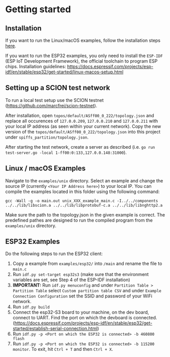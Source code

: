 # Getting started

## Installation
If you want to run the Linux/macOS examples, follow the installation steps [here](/docs/installation_unix.md).

If you want to run the ESP32 examples, you only need to install the `ESP-IDF` (ESP IoT Development Framework), the official toolchain to program ESP chips. Installation guidelines: https://docs.espressif.com/projects/esp-idf/en/stable/esp32/get-started/linux-macos-setup.html

## Setting up a SCION test network

To run a local test setup use the SCION testnet (https://github.com/marcfrei/scion-testnet).

After installation, open `topos/default/ASff00_0_222/topology.json` and replace all occurences of `127.0.0.209`, `127.0.0.210` and `127.0.0.211` with your local IP address (as seen within your current network). Copy the new version of the `topos/default/ASff00_0_222/topology.json` into this project under `spiffs_partition/topology.json`.

After starting the test network, create a server as described (i.e. `go run test-server.go -local 1-ff00:0:133,127.0.0.148:31000`). 

## Linux / macOS Examples

Navigate to the `examples/unix` directory. 
Select an example and change the source IP (currently `<Your IP Address here>`) to your local IP.
You can compile the examples located in this folder using the following command:
```
gcc -Wall -g -o main.out unix_XXX_example_main.c -I../../components ../../lib/libscion.a ../../lib/libprotobuf-c.a ../../lib/libnghttp2.a
```

Make sure the path to the topology.json in the given example is correct. The predefined pathes are designed to run the compiled program from the `examples/unix` directory.

## ESP32 Examples

Do the following steps to run the ESP32 client:

1. Copy a example from `examples/esp32/` into `/main` and rename the file to `main.c`
1. Run `idf.py set-target esp32s3` (make sure that the environment variables are set, see Step 4 of the ESP-IDF installation)
1. **IMPORTANT:** Run `idf.py menuconfig` and under `Partition Table > Partition Table` select `Custom partition table CSV` and under `Example Connection Configuration` set the SSID and password of your WiFi network.
1. Run `idf.py build`
1. Connect the esp32-S3 board to your machine, on the dev board, connect to UART. Find the port on which the devboard is connected. (https://docs.espressif.com/projects/esp-idf/en/stable/esp32/get-started/establish-serial-connection.html)
1. Run `idf.py -p <Port on which the ESP32 is connected> -b 460800 flash`
1. Run `idf.py -p <Port on which the ESP32 is connected> -b 115200 monitor`. To exit, hit `Ctrl + T` and then `Ctrl + X`.